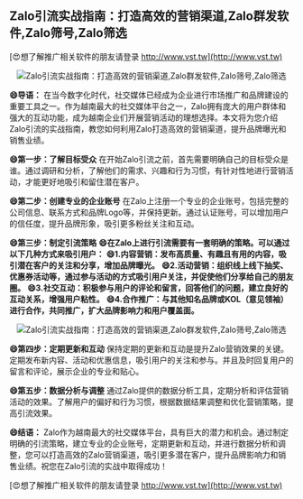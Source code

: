## **Zalo引流实战指南：打造高效的营销渠道,Zalo群发软件,Zalo筛号,Zalo筛选**

[😍想了解推广相关软件的朋友请登录 http://www.vst.tw](http://www.vst.tw)

 <center><img src="https://vst.tw/MP4/tuiguang/png/7.png" alt="Zalo引流实战指南：打造高效的营销渠道,Zalo群发软件,Zalo筛号,Zalo筛选"></center>

**😄导语：**
在当今数字化时代，社交媒体已经成为企业进行市场推广和品牌建设的重要工具之一。作为越南最大的社交媒体平台之一，Zalo拥有庞大的用户群体和强大的互动功能，成为越南企业们开展营销活动的理想选择。本文将为您介绍Zalo引流的实战指南，教您如何利用Zalo打造高效的营销渠道，提升品牌曝光和销售业绩。

**😄第一步：了解目标受众**
在开始Zalo引流之前，首先需要明确自己的目标受众是谁。通过调研和分析，了解他们的需求、兴趣和行为习惯，有针对性地进行营销活动，才能更好地吸引和留住潜在客户。

**😄第二步：创建专业的企业账号**
在Zalo上注册一个专业的企业账号，包括完整的公司信息、联系方式和品牌Logo等，并保持更新。通过认证账号，可以增加用户的信任度，提升品牌形象，吸引更多粉丝关注和互动。

**😄第三步：制定引流策略**
**😄在Zalo上进行引流需要有一套明确的策略。可以通过以下几种方式来吸引用户：**
**😄1.内容营销：发布高质量、有趣且有用的内容，吸引潜在客户的关注和分享，增加品牌曝光。**
**😄2.活动营销：组织线上线下抽奖、优惠券活动等，通过参与活动的方式吸引用户关注，并促使他们分享给自己的朋友圈。**
**😄3.社交互动：积极参与用户的评论和留言，回答他们的问题，建立良好的互动关系，增强用户粘性。**
**😄4.合作推广：与其他知名品牌或KOL（意见领袖）进行合作，共同推广，扩大品牌影响力和用户覆盖面。**

 <center><img src="https://vst.tw/MP4/tuiguang/png/6.png" alt="Zalo引流实战指南：打造高效的营销渠道,Zalo群发软件,Zalo筛号,Zalo筛选"></center>

**😄第四步：定期更新和互动**
保持定期的更新和互动是提升Zalo营销效果的关键。定期发布新内容、活动和优惠信息，吸引用户的关注和参与。并且及时回复用户的留言和评论，展示企业的专业和贴心。

**😄第五步：数据分析与调整**
通过Zalo提供的数据分析工具，定期分析和评估营销活动的效果。了解用户的偏好和行为习惯，根据数据结果调整和优化营销策略，提高引流效果。

**😄结语：**
Zalo作为越南最大的社交媒体平台，具有巨大的潜力和机会。通过制定明确的引流策略，建立专业的企业账号，定期更新和互动，并进行数据分析和调整，您可以打造高效的Zalo营销渠道，吸引更多潜在客户，提升品牌影响力和销售业绩。祝您在Zalo引流的实战中取得成功！

[😍想了解推广相关软件的朋友请登录 http://www.vst.tw](http://www.vst.tw)



